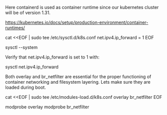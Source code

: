 Here containerd is used as container runtime since our kubernetes cluster will be of version 1.31. 

https://kubernetes.io/docs/setup/production-environment/container-runtimes/

cat <<EOF | sudo tee /etc/sysctl.d/k8s.conf
net.ipv4.ip_forward = 1
EOF

sysctl --system

Verify that net.ipv4.ip_forward is set to 1 with:

sysctl net.ipv4.ip_forward

Both overlay and br_netfilter are essential for the proper functioning of container networking and filesystem layering. Lets make sure they are loaded during boot.

cat <<EOF | sudo tee /etc/modules-load.d/k8s.conf
overlay
br_netfilter
EOF

modprobe overlay
modprobe br_netfilter
